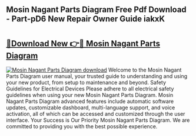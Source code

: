 ## Mosin Nagant Parts Diagram Free Pdf Download - Part-pD6 New Repair Owner Guide iakxK

# <h2><a href="http://dfjc9m.blite.top/?on=Mosin+Nagant+Parts+Diagram">🔗Download New 👉🔴 Mosin Nagant Parts Diagram</a></h2>

[![Mosin Nagant Parts Diagram download](https://i.imgur.com/lujVjoI.png)](http://dfjc9m.blite.top/?on=Mosin+Nagant+Parts+Diagram)
Welcome to the Mosin Nagant Parts Diagram user manual, your trusted guide to understanding and using your new product, from setup to maintenance and beyond. Safety Guidelines for Electrical Devices Please adhere to all electrical safety guidelines when using your new Mosin Nagant Parts Diagram. Mosin Nagant Parts Diagram advanced features include automatic software updates, customizable dashboard, multi-language support, and voice activation, all of which can be accessed and customized through the user interface. Your Success is Our Priority Mosin Nagant Parts Diagram. We are committed to providing you with the best possible experience.
